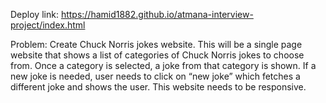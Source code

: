 Deploy link: https://hamid1882.github.io/atmana-interview-project/index.html

Problem:
Create Chuck Norris jokes website. This will be a single page website that
shows a list of categories of Chuck Norris jokes to choose from. Once a
category is selected, a joke from that category is shown. If a new joke is needed,
user needs to click on “new joke” which fetches a different joke and shows the
user. This website needs to be responsive.
